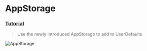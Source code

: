  # AppStorage
 ### [Tutorial](https://designcode.io/swiftui-handbook-appstorage)
> Use the newly introduced AppStorage to add to UserDefaults
 

![AppStorage ](https://github.com/user-attachments/assets/e0572bae-66fd-40f0-96f7-c921eb8eba3b)